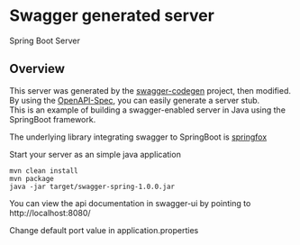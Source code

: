 # Swagger generated server

Spring Boot Server 


## Overview  
This server was generated by the [swagger-codegen](https://github.com/swagger-api/swagger-codegen) project, then modified.  
By using the [OpenAPI-Spec](https://github.com/swagger-api/swagger-core), you can easily generate a server stub.  
This is an example of building a swagger-enabled server in Java using the SpringBoot framework.  

The underlying library integrating swagger to SpringBoot is [springfox](https://github.com/springfox/springfox)  

Start your server as an simple java application
```
mvn clean install
mvn package
java -jar target/swagger-spring-1.0.0.jar
```

You can view the api documentation in swagger-ui by pointing to  
http://localhost:8080/  

Change default port value in application.properties